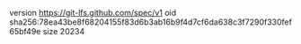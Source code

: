 version https://git-lfs.github.com/spec/v1
oid sha256:78ea43be8f68204155f83d6b3ab16b9f4d7cf6da638c3f7290f330fef65bf49e
size 20234
